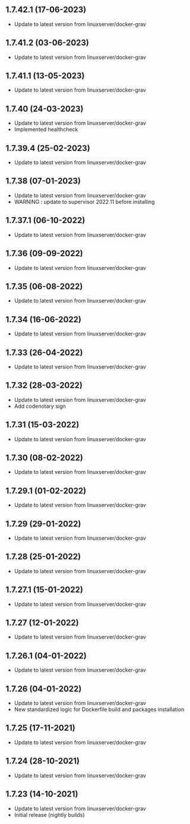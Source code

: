 
## 1.7.42.1 (17-06-2023)
- Update to latest version from linuxserver/docker-grav

## 1.7.41.2 (03-06-2023)
- Update to latest version from linuxserver/docker-grav

## 1.7.41.1 (13-05-2023)
- Update to latest version from linuxserver/docker-grav

## 1.7.40 (24-03-2023)
- Update to latest version from linuxserver/docker-grav
- Implemented healthcheck

## 1.7.39.4 (25-02-2023)
- Update to latest version from linuxserver/docker-grav

## 1.7.38 (07-01-2023)
- Update to latest version from linuxserver/docker-grav
- WARNING : update to supervisor 2022.11 before installing

## 1.7.37.1 (06-10-2022)
- Update to latest version from linuxserver/docker-grav

## 1.7.36 (09-09-2022)
- Update to latest version from linuxserver/docker-grav

## 1.7.35 (06-08-2022)
- Update to latest version from linuxserver/docker-grav

## 1.7.34 (16-06-2022)
- Update to latest version from linuxserver/docker-grav

## 1.7.33 (26-04-2022)
- Update to latest version from linuxserver/docker-grav

## 1.7.32 (28-03-2022)
- Update to latest version from linuxserver/docker-grav
- Add codenotary sign

## 1.7.31 (15-03-2022)
- Update to latest version from linuxserver/docker-grav

## 1.7.30 (08-02-2022)
- Update to latest version from linuxserver/docker-grav

## 1.7.29.1 (01-02-2022)
- Update to latest version from linuxserver/docker-grav

## 1.7.29 (29-01-2022)
- Update to latest version from linuxserver/docker-grav

## 1.7.28 (25-01-2022)
- Update to latest version from linuxserver/docker-grav
## 1.7.27.1 (15-01-2022)

- Update to latest version from linuxserver/docker-grav

## 1.7.27 (12-01-2022)

- Update to latest version from linuxserver/docker-grav

## 1.7.26.1 (04-01-2022)

- Update to latest version from linuxserver/docker-grav

## 1.7.26 (04-01-2022)

- Update to latest version from linuxserver/docker-grav
- New standardized logic for Dockerfile build and packages installation

## 1.7.25 (17-11-2021)

- Update to latest version from linuxserver/docker-grav

## 1.7.24 (28-10-2021)

- Update to latest version from linuxserver/docker-grav

## 1.7.23 (14-10-2021)

- Update to latest version from linuxserver/docker-grav
- Initial release (nightly builds)
